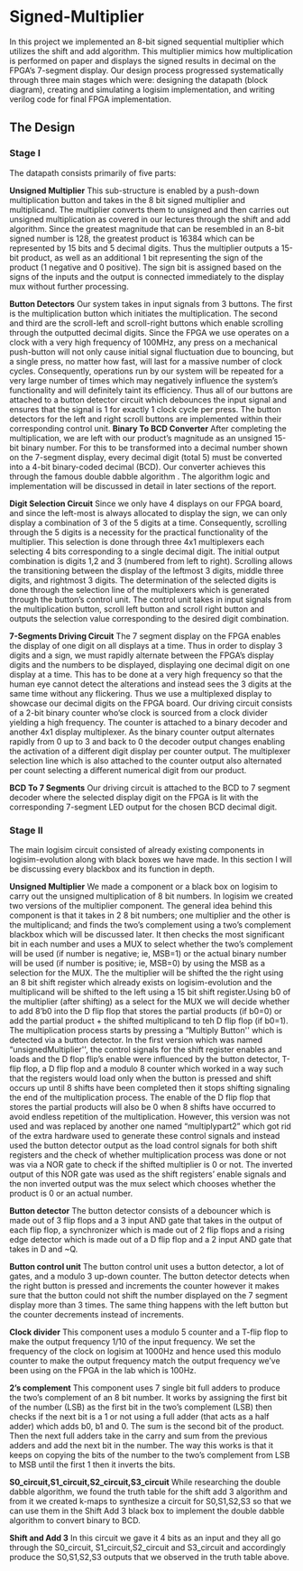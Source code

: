 # Signed-Multiplier
In this project we implemented an 8-bit signed sequential multiplier which utilizes the shift and add algorithm. This multiplier mimics how multiplication is performed on paper and displays the signed results in decimal on the FPGA’s 7-segment display. Our design process progressed systematically through three main stages which were: designing the datapath (block diagram), creating and simulating a logisim implementation, and writing verilog code for final FPGA implementation. 
## The Design
### Stage I
The datapath consists primarily of five parts:

**Unsigned Multiplier**
This sub-structure is enabled by a push-down multiplication button and takes in the 8 bit signed multiplier and multiplicand. The multiplier converts them to unsigned and then carries out unsigned multiplication as covered in our lectures through the shift and add algorithm. Since the greatest magnitude that can be resembled in an 8-bit signed number is 128, the greatest product is 16384 which can be represented by 15 bits and 5 decimal digits. Thus the multiplier outputs a 15-bit product, as well as an additional 1 bit representing the sign of the product (1 negative and 0 positive). The sign bit is assigned based on the signs of the inputs and the output is connected immediately to the display mux without further processing.

**Button Detectors**
Our system takes in input signals from 3 buttons. The first is the multiplication button which initiates the multiplication. The second and third are the scroll-left and scroll-right buttons which enable scrolling through the outputted decimal digits. Since the FPGA we use operates on a clock with a very high frequency of 100MHz, any press on a mechanical push-button will not only cause initial signal fluctuation due to bouncing, but a single press, no matter how fast, will last for a massive number of clock cycles. Consequently, operations run by our system will be repeated for a very large number of times which may negatively influence the system’s functionality and will definitely taint its efficiency. Thus all of our buttons are attached to a button detector circuit which debounces the input signal and ensures that the signal is 1 for exactly 1 clock cycle per press. The button detectors for the left and right scroll buttons are implemented within their corresponding control unit.
**Binary To BCD Converter**
After completing the multiplication, we are left with our product’s magnitude as an unsigned 15-bit binary number. For this to be transformed into a decimal number shown on the 7-segment display, every decimal digit (total 5) must be converted into a 4-bit binary-coded decimal (BCD). Our converter achieves this through the famous double dabble algorithm . The algorithm logic and implementation will be discussed in detail in later sections of the report. 

**Digit Selection Circuit**
Since we only have 4 displays on our FPGA board, and since the left-most is always allocated to display the sign, we can only display a combination of 3 of the 5 digits at a time.  Consequently, scrolling through the 5 digits is a necessity for the practical functionality of the multiplier. This selection is done through three 4x1 multiplexers each selecting 4 bits corresponding to a single decimal digit. The initial output combination is digits 1,2 and 3 (numbered from left to right). Scrolling allows the transitioning between the display of the leftmost 3 digits, middle three digits, and rightmost 3 digits. The determination of the selected digits is done through the selection line of the multiplexers which is generated through the button’s control unit. The control unit takes in input signals from the multiplication button, scroll left button and scroll right button and outputs the selection value corresponding to the desired digit combination.

**7-Segments Driving Circuit**
The 7 segment display on the FPGA enables the display of one digit on all displays at a time. Thus in order to display 3 digits and a sign, we must rapidly alternate between the FPGA’s display digits and the numbers to be displayed, displaying one decimal digit on one display at a time. This has to be done at a very high frequency so that the human eye cannot detect the alterations and instead sees the 3 digits at the same time without any flickering. Thus we use a multiplexed display to showcase our decimal digits on the FPGA board. Our driving circuit consists of a 2-bit binary counter who’se clock is sourced from a clock divider yielding a high frequency. The counter is attached to a binary decoder and another 4x1 display multiplexer. As the binary counter output alternates rapidly  from 0 up to 3 and back to 0 the decoder output changes enabling the activation of a different digit display per counter output. The multiplexer selection line which is also attached to the counter output also alternated per count selecting a different numerical digit from our product. 

**BCD To 7 Segments**
Our driving circuit is attached to the BCD to 7 segment decoder where the selected display digit on the FPGA is lit with the corresponding 7-segment LED output for the chosen BCD decimal digit.

### Stage II
The main logisim circuit consisted of already existing components in logisim-evolution along with black boxes we have made. In this section I will be discussing every blackbox and its function in depth.

**Unsigned Multiplier**
We made a component or a black box on logisim to carry out the unsigned multiplication of 8 bit numbers. In logisim we created two versions of the multiplier component. The general idea behind this component is that it takes in 2 8 bit numbers; one multiplier and the other is the multiplicand; and finds the two’s complement using a two’s complement blackbox which will be discussed later. It then checks the most significant bit in each number and uses a MUX to select whether the two’s complement will be used (if number is negative; ie, MSB=1) or the actual binary number will be used (if number is positive; ie, MSB=0) by using the MSB as a selection for the MUX. The the multiplier will be shifted the the right using an 8 bit shift register which already exists on logisim-evolution and the multiplicand will be shifted to the left using a 15 bit shift register.Using b0 of the multiplier (after shifting) as a select for the MUX we will decide whether to add 8’b0 into the D flip flop that stores the partial products (if b0=0) or add the partial product + the shifted multiplicand to teh D flip flop (if b0=1). The multiplication process starts by pressing a “Multiply Button'' which is detected via a button detector.  In the first version which was named “unsignedMultiplier'', the control signals for the shift register enables and loads and the D flop flip’s enable were influenced by the button detector, T-flip flop, a D flip flop and a modulo 8 counter which worked in a way such that the registers would load only when the button is pressed and shift occurs up until 8 shifts have been completed then it stops shifting signaling the end of the multiplication process. The enable of the D flip flop that stores the partial products will also be 0 when 8 shifts have occurred to avoid endless repetition of the multiplication. However, this version was not used and was replaced by another one named “multiplypart2” which got rid of the extra hardware used to generate these control signals and instead used the button detector output as the load control signals for both shift registers and the check of whether multiplication process was done or not was via a NOR gate to check if the shifted multiplier is 0 or not. The inverted output of this NOR gate was used as the shift registers’ enable signals and the non inverted output was the mux select which chooses whether the product is 0 or an actual number.

**Button detector** 
The button detector consists of a debouncer which is made out of 3 flip flops and a 3 input AND gate that takes in the output of each flip flop, a synchronizer which is made out of 2 flip flops and a rising edge detector which is made out of a D flip flop and a 2 input AND gate that takes in D and ~Q.

**Button control unit** 
The button control  unit uses a button detector, a lot of gates, and a modulo 3 up-down counter. The button detector detects when the right button is pressed and increments the counter however it makes sure that the button could not shift the number displayed on the 7 segment display more than 3 times. The same thing happens with the left button but the counter decrements instead of increments. 

**Clock divider**
This component uses a modulo 5 counter and a T-flip flop to make the output frequency 1/10 of the input frequency. We set the frequency of the clock on logisim at 1000Hz and hence used this modulo counter to make the output frequency match the output frequency we’ve been using on the FPGA in the lab which is 100Hz.

**2’s complement**
This component uses 7 single bit full adders to produce the two’s complement of an 8 bit number. It works by assigning the first bit of the number (LSB) as the first bit in the two’s complement (LSB) then checks if the next bit is a 1 or not using a full adder (that acts as a half adder) which adds b0, b1 and 0. The sum is the second bit of the product. Then the next full adders take in the carry and sum from the previous adders and add the next bit in the number. The way this works is that it keeps on copying the bits of the number to the two’s complement from LSB to MSB until the first 1 then it inverts the bits.

**S0_circuit,S1_circuit,S2_circuit,S3_circuit**
While researching the double dabble algorithm, we found the truth table for the shift add 3 algorithm and from it we created k-maps to synthesize a circuit for S0,S1,S2,S3 so that we can use them in the Shift Add 3 black box to implement the double dabble algorithm to convert binary to BCD.



















**Shift and Add 3**
In this circuit we gave it 4 bits as an input and they all go through the S0_circuit, S1_circuit,S2_circuit and S3_circuit and accordingly produce the S0,S1,S2,S3 outputs that we observed in the truth table above.

